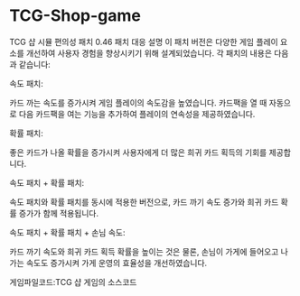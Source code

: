 # TCG-Shop-game
TCG 샵 시뮬 편의성 패치 
0.46 패치 대응 설명
이 패치 버전은 다양한 게임 플레이 요소를 개선하여 사용자 경험을 향상시키기 위해 설계되었습니다. 각 패치의 내용은 다음과 같습니다:

속도 패치:

카드 까는 속도를 증가시켜 게임 플레이의 속도감을 높였습니다.
카드팩을 열 때 자동으로 다음 카드팩을 여는 기능을 추가하여 플레이의 연속성을 제공하였습니다.



확률 패치:

좋은 카드가 나올 확률을 증가시켜 사용자에게 더 많은 희귀 카드 획득의 기회를 제공합니다.

속도 패치 + 확률 패치:

속도 패치와 확률 패치를 동시에 적용한 버전으로, 카드 까기 속도 증가와 희귀 카드 확률 증가가 함께 적용됩니다.

속도 패치 + 확률 패치 + 손님 속도:

카드 까기 속도와 희귀 카드 획득 확률을 높이는 것은 물론, 손님이 가게에 들어오고 나가는 속도도 증가시켜 가게 운영의 효율성을 개선하였습니다.

게임파일코드:TCG 샵 게임의 소스코드 
